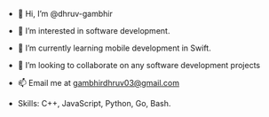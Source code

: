 - 👋 Hi, I’m @dhruv-gambhir
- 👀 I’m interested in software development.
- 🌱 I’m currently learning mobile development in Swift.
- 👥 I’m looking to collaborate on any software development projects
- 📫 Email me at gambhirdhruv03@gmail.com

- Skills: C++, JavaScript, Python, Go, Bash.
